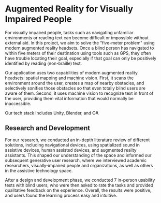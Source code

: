 # Augmented Reality for Visually Impaired People

For visually impaired people, tasks such as navigating unfamiliar environments or reading text can become difficult or impossible without external aid. In this project, we aim to solve the "five-meter problem" using modern augmented reality headsets. Once a blind person has navigated to within five meters of their destination using tools such as GPS, they often have trouble locating their goal, especially if that goal can only be positively identified by reading (non-braille) text.

Our application uses two capabilities of modern augmented reality headsets: spatial mapping and machine vision. First, it scans the environment around the user, creates a map of nearby obstacles, and selectively sonifies those obstacles so that even totally blind users are aware of them. Second, it uses machine vision to recognize text in front of the user, providing them vital information that would normally be inaccessible.

Our tech stack includes Unity, Blender, and C#. 

## Research and Development

For our research, we conducted an in-depth literature review of different solutions, including navigational devices, using spatialized sound in assistive devices, human assisted devices, and augmented reality assistants. This shaped our understanding of the space and informed our subsequent generative user research, where we interviewed academic researchers, visually-impaired people and organizations, as well as others in the assistive technology space.

After a design and development phase, we conducted 7 in-person usability tests with blind users, who were then asked to rate the tasks and provided qualitative feedback on the experience. Overall, the results were positive, and users found the learning process easy and intuitive. 
